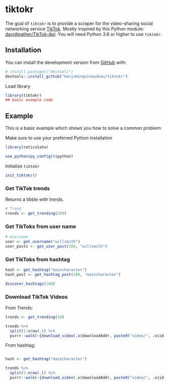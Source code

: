 
<!-- README.md is generated from README.Rmd. Please edit that file -->

# tiktokr

<!-- badges: start -->

<!-- badges: end -->

The goal of `tiktokr` is to provide a scraper for the video-sharing
social networking service [TikTok](http://tiktok.com/). Mostly inspired
by this Python module:
[davidteather/TikTok-Api](https://github.com/davidteather/TikTok-Api).
You will need Python 3.6 or higher to use `tiktokr`.

## Installation

You can install the development version from
[GitHub](https://github.com/) with:

``` r
# install.packages("devtools")
devtools::install_github("benjaminguinaudeau/tiktokr")
```

Load library

``` r
library(tiktokr)
## basic example code
```

## Example

This is a basic example which shows you how to solve a common problem:

Make sure to use your preferred Python installation

``` r
library(reticulate)

use_python(py_config()$python)
```

Initialize `tiktokr`

``` r
init_tiktokr()
```

### Get TikTok trends

Returns a tibble with trends.

``` r
# Trend
trends <- get_trending(200)
```

### Get TikToks from user name

``` r
# Username
user <- get_username("willsmith")
user_posts <- get_user_post(200, "willsmith")
```

### Get TikToks from hashtag

``` r
hash <- get_hashtag("maincharacter")
hash_post <- get_hashtag_post(100, "maincharacter")

discover_hashtags(100)
```

### Download TikTok Videos

From Trends:

``` r
trends <- get_trending(10)

trends %>%
  split(1:nrow(.)) %>% 
  purrr::walk(~{download_video(.x$downloadAddr, paste0("video/", .x$id, ".mp4"))})
```

From hashtag:

``` r

hash <- get_hashtag("maincharacter")

trends %>%
  split(1:nrow(.)) %>% 
  purrr::walk(~{download_video(.x$downloadAddr, paste0("video/", .x$id, ".mp4"))})
```
